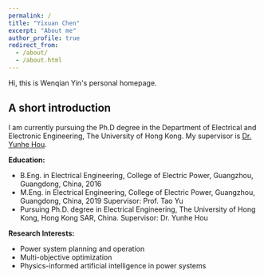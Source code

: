 ```yaml
---
permalink: /
title: "Yixuan Chen"
excerpt: "About me"
author_profile: true
redirect_from: 
  - /about/
  - /about.html
---
```


Hi, this is Wenqian Yin's personal homepage. 

## A short introduction
I am currently pursuing the Ph.D degree in the Department of Electrical and Electronic Engineering, The University of Hong Kong. My supervisor is [Dr. Yunhe Hou](https://www.eee.hku.hk/people/yhhou/). 

<b>Education:</b>
* B.Eng. in Electrical Engineering, College of Electric Power, Guangzhou, Guangdong, China, 2016
* M.Eng. in Electrical Engineering, College of Electric Power, Guangzhou, Guangdong, China, 2019
  Supervisor: Prof. Tao Yu
* Pursuing Ph.D. degree in Electrical Engineering, The University of Hong Kong, Hong Kong SAR, China.
  Supervisor: Dr. Yunhe Hou

  
<b>Research Interests:</b>
* Power system planning and operation
* Multi-objective optimization
* Physics-informed artificial intelligence in power systems

